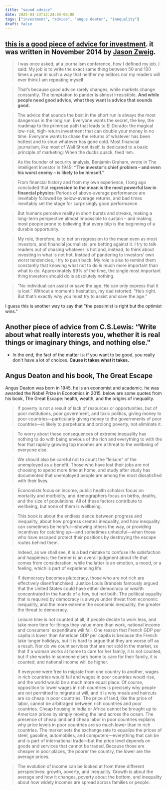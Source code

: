 ```yaml
---
title: "sound advice"
date: 2025-03-23T13:24:03-06:00
tags: ["investment", "advice", "angus deaton", "inequality"]
draft: false
---
```


## [this is a good piece of advice for investment](https://jasonzweig.com/saving-investors-from-themselves-2/). it was written in November 2014 by [Jason Zweig](https://en.wikipedia.org/wiki/Jason_Zweig).

> I was once asked, at a journalism conference, how I defined my job. I said: My job is to write the exact same thing between 50 and 100 times a year in such a way that neither my editors nor my readers will ever think I am repeating myself.

> That’s because good advice rarely changes, while markets change constantly. The temptation to pander is almost irresistible. **And while people need good advice, what they want is advice that sounds good.**

> The advice that sounds the best in the short run is always the most dangerous in the long run. Everyone wants the secret, the key, the roadmap to the primrose path that leads to El Dorado: the magical low-risk, high-return investment that can double your money in no time. Everyone wants to chase the returns of whatever has been hottest and to shun whatever has gone cold. Most financial journalism, like most of Wall Street itself, is dedicated to a basic principle of marketing: When the ducks quack, feed ‘em.

> As the founder of security analysis, Benjamin Graham, wrote in The Intelligent Investor in 1949: **“The investor’s chief problem – and even his worst enemy – is likely to be himself.”**

> From financial history and from my own experience, I long ago concluded that **regression to the mean is the most powerful law in financial physics**: Periods of above-average performance are inevitably followed by below-average returns, and bad times inevitably set the stage for surprisingly good performance.

> But humans perceive reality in short bursts and streaks, making a long-term perspective almost impossible to sustain – and making most people prone to believing that every blip is the beginning of a durable opportunity.

> My role, therefore, is to bet on regression to the mean even as most investors, and financial journalists, are betting against it. I try to talk readers out of chasing whatever is hot and, instead, to think about investing in what is not hot. Instead of pandering to investors’ own worst tendencies, I try to push back. My role is also to remind them constantly that knowing what not to do is much more important than what to do. Approximately 99% of the time, the single most important thing investors should do is absolutely nothing.

> “No individual can assist or save the age. He can only express that it is lost.” Without a moment’s hesitation, my dad retorted: “He’s right. But that’s exactly why you must try to assist and save the age.”

I guess this is another way to say that "the pessimist is right but the optimist wins."

## Another piece of advice from C.S.Lewis: **“Write about what really interests you, whether it is real things or imaginary things, and nothing else.**"

* In the end, the fact of the matter is: if you want to be good, you really don't have a lot of choices. **Cause it takes what it takes.**

## Angus Deaton and his book, **The Great Escape**

Angus Deaton was born in 1945. he is an economist and academic. he was awarded the Nobel Prize in Economics in 2015. below are some quotes from his book, The Great Escape: health, wealth, and the origins of inequality.

> If poverty is not a result of lack of resources or opportunities, but of poor institutions, poor government, and toxic politics, giving money to poor countries—particularly giving money to the governments of poor countries—is likely to perpetuate and prolong poverty, not eliminate it.

> To worry about these consequences of extreme inequality has nothing to do with being envious of the rich and everything to with the fear that rapidly growing top incomes are a threat to the wellbeing of everyone else.

> We should also be careful not to count the “leisure” of the unemployed as a benefit. Those who have lost their jobs are not choosing to spend more time at home, and study after study has documented that unemployed people are among the most dissatisfied with their lives.

> Economists focus on income, public health scholars focus on mortality and morbidity, and demographers focus on births, deaths, and the size of populations. All of these factors contribute to wellbeing, but none of them is wellbeing.

> This book is about the endless dance between progress and inequality, about how progress creates inequality, and how inequality can sometimes be helpful—showing others the way, or providing incentives for catching up—and sometimes unhelpful—when those who have escaped protect their positions by destroying the escape routes behind them.

> Indeed, as we shall see, it is a bad mistake to confuse life satisfaction and happiness; the former is an overall judgment about life that comes from consideration, while the latter is an emotion, a mood, or a feeling, which is part of experiencing life.

> If democracy becomes plutocracy, those who are not rich are effectively disenfranchised. Justice Louis Brandeis famously argued that the United States could have either democracy or wealth concentrated in the hands of a few, but not both. The political equality that is required by democracy is always under threat from economic inequality, and the more extreme the economic inequality, the greater the threat to democracy.

> Leisure time is not counted at all; if people decide to work less, and take more time for things they value more than work, national income and consumers’ expenditure will fall. One reason that French GDP per capita is lower than American GDP per capita is because the French take longer holidays, but it is hard to argue that they are worse off as a result. Nor do we count services that are not sold in the market, so that if a woman works at home to care for her family, it is not counted, but if she works in someone else’s home to care for their family, it is counted, and national income will be higher.

> If everyone were free to migrate from one country to another, wages in rich countries would fall and wages in poor countries would rise, and the world would be a much more equal place. Of course, opposition to lower wages in rich countries is precisely why people are not permitted to migrate at will, and it is why meals and haircuts are so cheap in poor countries. The price of land, like the price of labor, cannot be arbitraged between rich countries and poor countries. Cheap housing in India or Africa cannot be brought up to American prices by simply moving the land across the ocean. The presence of cheap land and cheap labor in poor countries explains why price levels in poor countries are so much lower than in rich countries. The market sets the exchange rate to equalize the prices of steel, gasoline, automobiles, and computers—everything that can be and is part of international trade—but the price level depends on goods and services that cannot be traded. Because those are cheaper in poor places, the poorer the country, the lower are the average prices.

> The evolution of income can be looked at from three different perspectives: growth, poverty, and inequality. Growth is about the average and how it changes, poverty about the bottom, and inequality about how widely incomes are spread across families or people. 
